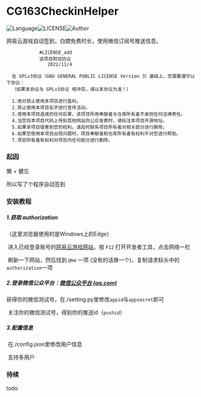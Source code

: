 # CG163CheckinHelper

![Language](https://img.shields.io/badge/Language-Python-yellow)![LICENSE](https://img.shields.io/badge/LICENSE-GPL--3.0-red)![Author](https://img.shields.io/badge/Author-DanKe-blue)

网易云游戏自动签到，白嫖免费时长，使用微信订阅号推送信息。

```
            #LICENSE_add
​            该项目附加协议
​               2022/11/4

  在 GPLv3协议（GNU GENERAL PUBLIC LICENSE Version 3）基础上，您需要遵守以下协议：
  （如果本协议与 GPLv3协议 相冲突，请以本协议为准！）

  1.绝对禁止使用本项目进行盈利。
  2.禁止使用本项目名字进行宣传活动。
  3.使用本项目造成的任何后果，该项目所用奉献者与仓库所有者不承担任何法律责任。
  4.当您将本项目代码上传到其他网站向公众发表时，请标注本项目开源地址。
  5.如果本项目侵害到您的权利，请及时联系项目所有者对相关部分进行删除。
  6.如果您使用本项目出现问题时，项目奉献者和仓库所有者有权利不对您进行帮助。
  7.项目所有者有权利对项目内任何部分进行删除。

```

### 起因

懒 + 健忘

所以写了个程序自动签到

### 安装教程

##### 1.获取 authorization

（这里浏览器使用的是Windows上的Edge）

​    进入已经登录账号的[网易云游戏网站](http://cg.163.com)，按 `F12` 打开开发者工具，点击网络一栏

​    刷新一下网站，然后找到 `@me` 一项 (没有的话换一个)，复制请求标头中的`authorization`一项

##### 2.登录微信公众平台：[微信公众平台 (qq.com)](https://mp.weixin.qq.com/debug/cgi-bin/sandbox?t=sandbox/login)

​	获得你的微信测试号，在./setting.py里修改`appid`与`appsecret`即可

​	关注你的微信测试号，得到你的推送id（`pushid`）

##### 3.配置信息

​    在./config.json里修改用户信息

​    支持多用户

### 待续

todo
